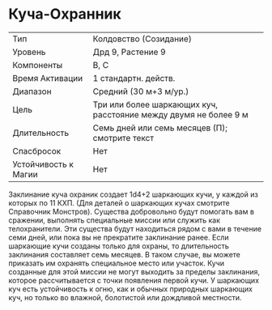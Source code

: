 
# Куча-Охранник

| | |
|---|---|
|Тип|Колдовство (Созидание)|
|Уровень| Дрд 9, Растение 9|
|Компоненты| В, С|
|Время Активации| 1 стандартн. действ.|
|Диапазон| Средний (30 м+3 м/ур.)|
|Цель| Три или более шаркающих куч, расстояние между двумя не более 9 м|
|Длительность| Семь дней или семь месяцев (П); смотрите текст|
|Спасбросок| Нет|
|Устойчивость к Магии| Нет|

Заклинание куча охраник создает 1d4+2
шаркающих кучи, у каждой из которых
по 11 КХП. (Для деталей о шаркающих
кучах смотрите Справочник Монстров).
Существа добровольно будут помогать
вам в сражении, выполнять специальные миссии или служить как телохранители. Эти существа будут находиться рядом с вами в течение семи дней,
или пока вы не прекратите заклинание
ранее. Если шаркающие кучи созданы
только для охраны, то длительность заклинания составляет семь месяцев. В
таком случае, вы можете приказать им
охранять специальное место или участок. Кучи созданные для этой миссии
не могут выходить за пределы заклинания, которое рассчитывается с точки
появления первой кучи.
У шаркающих куч есть устойчивость
к огню, как и обычных природных шаркающих куч, но только во влажной, болотистой или дождливой местности.